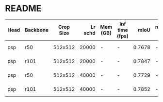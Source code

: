 # README
| Head | Backbone | Crop Size | Lr schd | Mem (GB) | Inf time (fps) |  mIoU  | mIoU(multi scale) |                                                                                                                                                                                 download                                                                                                                                                                                 |
|------|----------|-----------|--------:|----------|----------------|-------:|-------------------|--------------------------------------------------------------------------------------------------------------------------------------------------------------------------------------------------------------------------------------------------------------------------------------------------------------------------------------------------------------------------|
| psp  | r50      | 512x512   |   20000 | -        | -              | 0.7678 | -                 | [model](https://open-mmlab.s3.ap-northeast-2.amazonaws.com/mmsegmentation/models/pspnet/psp_r50_512x512_20ki_voc12aug/psp_r50_512x512_20ki_voc12aug_20200617_101958-1bbd5bba.pth) &#124; [log](https://open-mmlab.s3.ap-northeast-2.amazonaws.com/mmsegmentation/models/pspnet/psp_r50_512x512_20ki_voc12aug/psp_r50_512x512_20ki_voc12aug-20200617_101958.log.json)     |
| psp  | r101     | 512x512   |   20000 | -        | -              | 0.7847 | -                 | [model](https://open-mmlab.s3.ap-northeast-2.amazonaws.com/mmsegmentation/models/pspnet/psp_r101_512x512_20ki_voc12aug/psp_r101_512x512_20ki_voc12aug_20200617_102003-1c16a14e.pth) &#124; [log](https://open-mmlab.s3.ap-northeast-2.amazonaws.com/mmsegmentation/models/pspnet/psp_r101_512x512_20ki_voc12aug/psp_r101_512x512_20ki_voc12aug-20200617_102003.log.json) |
| psp  | r50      | 512x512   |   40000 | -        | -              | 0.7729 | -                 | [model](https://open-mmlab.s3.ap-northeast-2.amazonaws.com/mmsegmentation/models/pspnet/psp_r50_512x512_40ki_voc12aug/psp_r50_512x512_40ki_voc12aug_20200613_161222-bcb5b6da.pth) &#124; [log](https://open-mmlab.s3.ap-northeast-2.amazonaws.com/mmsegmentation/models/pspnet/psp_r50_512x512_40ki_voc12aug/psp_r50_512x512_40ki_voc12aug-20200613_161222.log.json)     |
| psp  | r101     | 512x512   |   40000 | -        | -              | 0.7852 | -                 | [model](https://open-mmlab.s3.ap-northeast-2.amazonaws.com/mmsegmentation/models/pspnet/psp_r101_512x512_40ki_voc12aug/psp_r101_512x512_40ki_voc12aug_20200613_161222-185f61e8.pth) &#124; [log](https://open-mmlab.s3.ap-northeast-2.amazonaws.com/mmsegmentation/models/pspnet/psp_r101_512x512_40ki_voc12aug/psp_r101_512x512_40ki_voc12aug-20200613_161222.log.json) |
